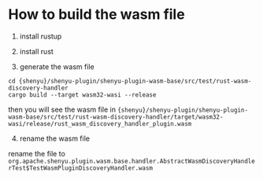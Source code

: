 # How to build the wasm file

1. install rustup

2. install rust

3. generate the wasm file

```shell
cd {shenyu}/shenyu-plugin/shenyu-plugin-wasm-base/src/test/rust-wasm-discovery-handler
cargo build --target wasm32-wasi --release
```

then you will see the wasm file
in `{shenyu}/shenyu-plugin/shenyu-plugin-wasm-base/src/test/rust-wasm-discovery-handler/target/wasm32-wasi/release/rust_wasm_discovery_handler_plugin.wasm`

4. rename the wasm file

rename the file to `org.apache.shenyu.plugin.wasm.base.handler.AbstractWasmDiscoveryHandlerTest$TestWasmPluginDiscoveryHandler.wasm`